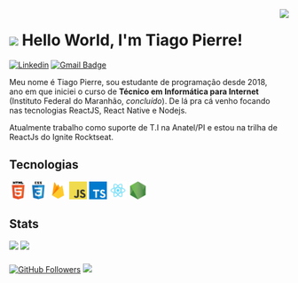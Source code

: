 <img align="right" height="500em" src="https://github.com/tiagopierre/portfolio/blob/main/assets/Mobile.png?raw=true"/>
<h1>
  <img  src="https://github.com/tiagopierre/portfolio/blob/main/assets/logo.png?raw=true"/>
  Hello World, I'm Tiago Pierre! 
</h1>

[![Linkedin](https://img.shields.io/badge/-Tiago%20Pierre-6633cc?style=flat&labelColor=6633cc&logo=Linkedin&Color=white)](https://www.linkedin.com/in/devpierre/)
[![Gmail Badge](https://img.shields.io/badge/-suporte.devbuild@gmail.com-6633cc?style=flat&logo=Gmail&logoColor=white&link=mailto:suporte.devbuild@gmail.com)](mailto:suporte.devbuild@gmail.com)

Meu nome é Tiago Pierre, sou estudante de programação desde 2018, ano em que iniciei o curso de **Técnico em Informática para Internet** (Instituto Federal do Maranhão, _concluído_). De lá pra cá venho focando nas tecnologias ReactJS, React Native e Nodejs. 

Atualmente trabalho como suporte de T.I na Anatel/PI e estou na trilha de ReactJs do Ignite Rocktseat.


<h2>Tecnologias</h2>  

<code><img height="32em" src="https://raw.githubusercontent.com/github/explore/80688e429a7d4ef2fca1e82350fe8e3517d3494d/topics/html/html.png"></code>
<code><img height="32em" src="https://raw.githubusercontent.com/github/explore/80688e429a7d4ef2fca1e82350fe8e3517d3494d/topics/css/css.png"></code>
<code><img height="32em" src="https://raw.githubusercontent.com/github/explore/80688e429a7d4ef2fca1e82350fe8e3517d3494d/topics/firebase/firebase.png"></code>
<code><img height="32em" src="https://raw.githubusercontent.com/github/explore/80688e429a7d4ef2fca1e82350fe8e3517d3494d/topics/javascript/javascript.png"></code>
<code><img height="32em" src="https://raw.githubusercontent.com/github/explore/80688e429a7d4ef2fca1e82350fe8e3517d3494d/topics/typescript/typescript.png"></code>
<code><img height="32em" src="https://raw.githubusercontent.com/github/explore/80688e429a7d4ef2fca1e82350fe8e3517d3494d/topics/react/react.png"></code>
<code><img height="32em" src="https://raw.githubusercontent.com/github/explore/80688e429a7d4ef2fca1e82350fe8e3517d3494d/topics/nodejs/nodejs.png"></code>


<h2>Stats</h2>  

<div>
  <img height="180em" src="https://github-readme-stats.vercel.app/api?username=tiagopierre&show_icons=true&theme=dark&include_all_commits=true&count_private=true"/>
  <img height="180em" src="https://github-readme-stats.vercel.app/api/top-langs/?username=tiagopierre&layout=compact&langs_count=7&theme=dark"/>
</div>

###


[![GitHub Followers](https://img.shields.io/github/followers/tiagopierre?style=flat&labelColor=0D0D0D&logo=Github&Color=white)](https://github.com/tiagopierre)
![](https://komarev.com/ghpvc/?username=your-github-tiagopierre&color=ff69b4&style=flat&label=visitors)






